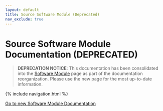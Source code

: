 ```yaml
---
layout: default
title: Source Software Module (Deprecated)
nav_exclude: true
---
```


# Source Software Module Documentation (DEPRECATED)

> **DEPRECATION NOTICE**: This documentation has been consolidated into the [Software Module](./core-components/software-module.md) page as part of the documentation reorganization. Please use the new page for the most up-to-date information.

{% include navigation.html %}

[Go to new Software Module Documentation](./core-components/software-module.md)
